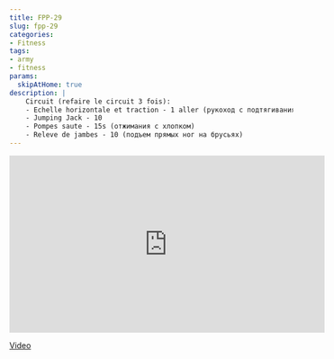 ```yaml
---
title: FPP-29
slug: fpp-29
categories:
- Fitness
tags:
- army
- fitness
params:
  skipAtHome: true
description: |
    Circuit (refaire le circuit 3 fois):
    - Echelle horizontale et traction - 1 aller (рукоход с подтягиваниями, в одну сторону)
    - Jumping Jack - 10
    - Pompes saute - 15s (отжимания с хлопком)
    - Releve de jambes - 10 (подъем прямых ног на брусьях)
---
```

<iframe width="560" height="315" src="https://www.youtube.com/embed/YzA0zAHC-TY?si=eFmb6NGciVjMmDFO" title="YouTube video player" frameborder="0" allow="accelerometer; autoplay; clipboard-write; encrypted-media; gyroscope; picture-in-picture; web-share" allowfullscreen></iframe>

[Video](https://youtu.be/YzA0zAHC-TY?si=eFmb6NGciVjMmDFO)
